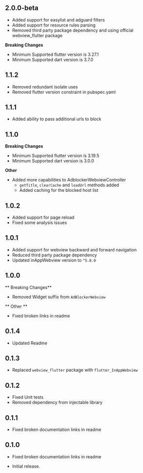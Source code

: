 ## 2.0.0-beta
* Added support for easylist and adguard filters
* Added support for resource rules parsing
* Removed third party package dependency and using official webview_flutter package

**Breaking Changes**
* Minimum Supported flutter version is 3.27.1
* Minimum Supported dart version is 3.7.0

## 1.1.2
* Removed redundant isolate uses
* Removed flutter version constraint in pubspec.yaml

## 1.1.1
* Added ability to pass additional urls to block

## 1.1.0
**Breaking Changes**
* Minimum Supported flutter version is 3.19.5
* Minimum Supported dart version is 3.0.0

**Other**
* Added more capabilities to AdblockerWebviewController
  * `getTitle`, `clearCache` and `loadUrl` methods added
  * Added caching for the blocked host list


## 1.0.2
* Added support for page reload
* Fixed some analysis issues

## 1.0.1
* Added support for webview backward and forward navigation
* Reduced third party package dependency
* Updated inAppWebview version to `^5.8.0`

## 1.0.0
** Breaking Changes**
* Removed Widget suffix from `AdBlockerWebview`

** Other **
* Fixed broken links in readme
## 0.1.4
* Updated Readme
## 0.1.3
* Replaced `webview_flutter` package with `flutter_InAppWebview`

## 0.1.2
* Fixed Unit tests
* Removed dependency from injectable library

## 0.1.1
* Fixed broken documentation links in readme

## 0.1.0
* Fixed broken documentation links in readme

* Initial release.
